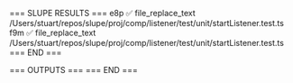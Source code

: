=== SLUPE RESULTS ===
e8p ✅ file_replace_text /Users/stuart/repos/slupe/proj/comp/listener/test/unit/startListener.test.ts
f9m ✅ file_replace_text /Users/stuart/repos/slupe/proj/comp/listener/test/unit/startListener.test.ts
=== END ===

=== OUTPUTS ===
=== END ===